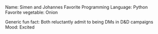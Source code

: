 Name: Simen and Johannes
Favorite Programming Language: Python
Favorite vegetable: Onion

Generic fun fact: Both reluctantly admit to being DMs in D&D campaigns
Mood: Excited